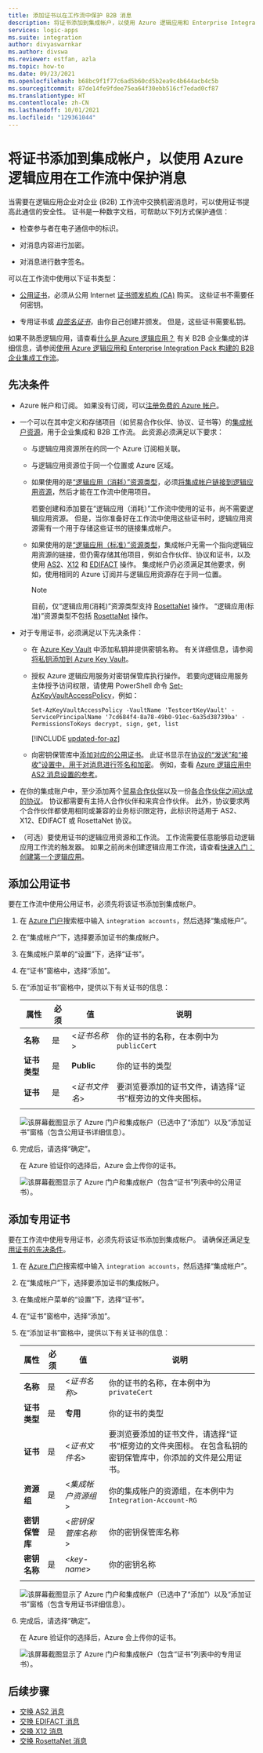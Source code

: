 ```yaml
---
title: 添加证书以在工作流中保护 B2B 消息
description: 将证书添加到集成帐户，以使用 Azure 逻辑应用和 Enterprise Integration Pack 保护工作流中的 B2B 消息。
services: logic-apps
ms.suite: integration
author: divyaswarnkar
ms.author: divswa
ms.reviewer: estfan, azla
ms.topic: how-to
ms.date: 09/23/2021
ms.openlocfilehash: b68bc9f1f77c6ad5b60cd5b2ea9c4b644acb4c5b
ms.sourcegitcommit: 87de14fe9fdee75ea64f30ebb516cf7edad0cf87
ms.translationtype: HT
ms.contentlocale: zh-CN
ms.lasthandoff: 10/01/2021
ms.locfileid: "129361044"
---
```

# <a name="add-certificates-to-integration-accounts-for-securing-messages-in-workflows-with-azure-logic-apps"></a>将证书添加到集成帐户，以使用 Azure 逻辑应用在工作流中保护消息

当需要在逻辑应用企业对企业 (B2B) 工作流中交换机密消息时，可以使用证书提高此通信的安全性。 证书是一种数字文档，可帮助以下列方式保护通信：

* 检查参与者在电子通信中的标识。

* 对消息内容进行加密。

* 对消息进行数字签名。

可以在工作流中使用以下证书类型：

* [公用证书](https://en.wikipedia.org/wiki/Public_key_certificate)，必须从公用 Internet [证书颁发机构 (CA)](https://en.wikipedia.org/wiki/Certificate_authority) 购买。 这些证书不需要任何密钥。

* 专用证书或 [*自签名证书*](https://en.wikipedia.org/wiki/Self-signed_certificate)，由你自己创建并颁发。 但是，这些证书需要私钥。

如果不熟悉逻辑应用，请查看[什么是 Azure 逻辑应用？](logic-apps-overview.md) 有关 B2B 企业集成的详细信息，请参阅[使用 Azure 逻辑应用和 Enterprise Integration Pack 构建的 B2B 企业集成工作流](logic-apps-enterprise-integration-overview.md)。

## <a name="prerequisites"></a>先决条件

* Azure 帐户和订阅。 如果没有订阅，可以[注册免费的 Azure 帐户](https://azure.microsoft.com/free/?WT.mc_id=A261C142F)。

* 一个可以在其中定义和存储项目（如贸易合作伙伴、协议、证书等）的[集成帐户资源](logic-apps-enterprise-integration-create-integration-account.md)，用于企业集成和 B2B 工作流。 此资源必须满足以下要求：

  * 与逻辑应用资源所在的同一个 Azure 订阅相关联。

  * 与逻辑应用资源位于同一个位置或 Azure 区域。

  * 如果使用的是[“逻辑应用（消耗）”资源类型](logic-apps-overview.md#resource-type-and-host-environment-differences)，必须[将集成帐户链接到逻辑应用资源](logic-apps-enterprise-integration-create-integration-account.md#link-account)，然后才能在工作流中使用项目。

    若要创建和添加要在“逻辑应用（消耗）”工作流中使用的证书，尚不需要逻辑应用资源。 但是，当你准备好在工作流中使用这些证书时，逻辑应用资源需有一个用于存储这些证书的链接集成帐户。

  * 如果使用的是[“逻辑应用（标准）”资源类型](logic-apps-overview.md#resource-type-and-host-environment-differences)，集成帐户无需一个指向逻辑应用资源的链接，但仍需存储其他项目，例如合作伙伴、协议和证书，以及使用 [AS2](logic-apps-enterprise-integration-as2.md)、[X12](logic-apps-enterprise-integration-x12.md) 和 [EDIFACT](logic-apps-enterprise-integration-edifact.md) 操作。 集成帐户仍必须满足其他要求，例如，使用相同的 Azure 订阅并与逻辑应用资源存在于同一位置。

    > [!NOTE]
    > 目前，仅“逻辑应用(消耗)”资源类型支持 [RosettaNet](logic-apps-enterprise-integration-rosettanet.md) 操作。 “逻辑应用(标准)”资源类型不包括 [RosettaNet](logic-apps-enterprise-integration-rosettanet.md) 操作。

* 对于专用证书，必须满足以下先决条件：

  * 在 [Azure Key Vault](../key-vault/general/overview.md) 中添加私钥并提供密钥名称。 有关详细信息，请参阅[将私钥添加到 Azure Key Vault](../key-vault/certificates/certificate-scenarios.md#import-a-certificate)。

  * 授权 Azure 逻辑应用服务对密钥保管库执行操作。 若要向逻辑应用服务主体授予访问权限，请使用 PowerShell 命令 [Set-AzKeyVaultAccessPolicy](/powershell/module/az.keyvault/set-azkeyvaultaccesspolicy)，例如：

    `Set-AzKeyVaultAccessPolicy -VaultName 'TestcertKeyVault' -ServicePrincipalName '7cd684f4-8a78-49b0-91ec-6a35d38739ba' -PermissionsToKeys decrypt, sign, get, list`

    [!INCLUDE [updated-for-az](../../includes/updated-for-az.md)]

  * 向密钥保管库中[添加对应的公用证书](#add-public-certificate)。 此证书显示在[协议的“发送”和“接收”设置中，用于对消息进行签名和加密](logic-apps-enterprise-integration-agreements.md)。  例如，查看 [Azure 逻辑应用中 AS2 消息设置的参考](logic-apps-enterprise-integration-as2-message-settings.md)。

* 在你的集成账户中，至少添加两个[贸易合作伙伴](logic-apps-enterprise-integration-partners.md)以及一份[各合作伙伴之间达成的协议](logic-apps-enterprise-integration-agreements.md)。 协议都需要有主持人合作伙伴和来宾合作伙伴。 此外，协议要求两个合作伙伴都使用相同或兼容的业务标识限定符，此标识符适用于 AS2、X12、EDIFACT 或 RosettaNet 协议。

* （可选）要使用证书的逻辑应用资源和工作流。 工作流需要任意能够启动逻辑应用工作流的触发器。 如果之前尚未创建逻辑应用工作流，请查看[快速入门：创建第一个逻辑应用](quickstart-create-first-logic-app-workflow.md)。

<a name="add-public-certificate"></a>

## <a name="add-a-public-certificate"></a>添加公用证书

要在工作流中使用公用证书，必须先将该证书添加到集成帐户。

1. 在 [Azure 门户](https://portal.azure.com)搜索框中输入 `integration accounts`，然后选择“集成帐户”。

1. 在“集成帐户”下，选择要添加证书的集成帐户。

1. 在集成帐户菜单的“设置”下，选择“证书”。

1. 在“证书”窗格中，选择“添加”。 

1. 在“添加证书”窗格中，提供以下有关证书的信息：

   | 属性 | 必须 | 值 | 说明 |
   |----------|----------|-------|-------------|
   | **名称** | 是 | <*证书名称*> | 你的证书的名称，在本例中为 `publicCert` |
   | **证书类型** | 是 | **Public** | 你的证书的类型 |
   | **证书** | 是 | <*证书文件名*> | 要浏览要添加的证书文件，请选择“证书”框旁边的文件夹图标。 |
   |||||

   ![该屏幕截图显示了 Azure 门户和集成帐户（已选中了“添加”）以及“添加证书”窗格（包含公用证书详细信息）。](media/logic-apps-enterprise-integration-certificates/public-certificate-details.png)

1. 完成后，请选择“确定”。

   在 Azure 验证你的选择后，Azure 会上传你的证书。

   ![该屏幕截图显示了 Azure 门户和集成帐户（包含“证书”列表中的公用证书）。](media/logic-apps-enterprise-integration-certificates/new-public-certificate.png)

<a name="add-public-certificate"></a>

## <a name="add-a-private-certificate"></a>添加专用证书

要在工作流中使用专用证书，必须先将该证书添加到集成帐户。 请确保还满足[专用证书的先决条件](#prerequisites)。

1. 在 [Azure 门户](https://portal.azure.com)搜索框中输入 `integration accounts`，然后选择“集成帐户”。

1. 在“集成帐户”下，选择要添加证书的集成帐户。

1. 在集成帐户菜单的“设置”下，选择“证书”。

1. 在“证书”窗格中，选择“添加”。 

1. 在“添加证书”窗格中，提供以下有关证书的信息：

   | 属性 | 必须 | 值 | 说明 |
   |----------|----------|-------|-------------|
   | **名称** | 是 | <*证书名称*> | 你的证书的名称，在本例中为 `privateCert` |
   | **证书类型** | 是 | **专用** | 你的证书的类型 |
   | **证书** | 是 | <*证书文件名*> | 要浏览要添加的证书文件，请选择“证书”框旁边的文件夹图标。 在包含私钥的密钥保管库中，你添加的文件是公用证书。 |
   | **资源组** | 是 | <*集成帐户资源组*> | 你的集成帐户的资源组，在本例中为 `Integration-Account-RG` |
   | **密钥保管库** | 是 | <*密钥保管库名称*> | 你的密钥保管库名称 |
   | **密钥名称** | 是 | <*key-name*> | 你的密钥名称 |
   |||||

   ![该屏幕截图显示了 Azure 门户和集成帐户（已选中了“添加”）以及“添加证书”窗格（包含专用证书详细信息）。](media/logic-apps-enterprise-integration-certificates/private-certificate-details.png)

1. 完成后，请选择“确定”。

   在 Azure 验证你的选择后，Azure 会上传你的证书。

   ![该屏幕截图显示了 Azure 门户和集成帐户（包含“证书”列表中的专用证书）。](media/logic-apps-enterprise-integration-certificates/new-private-certificate.png)

## <a name="next-steps"></a>后续步骤

* [交换 AS2 消息](logic-apps-enterprise-integration-as2.md)
* [交换 EDIFACT 消息](logic-apps-enterprise-integration-edifact.md)
* [交换 X12 消息](logic-apps-enterprise-integration-x12.md)
* [交换 RosettaNet 消息](logic-apps-enterprise-integration-rosettanet.md)
